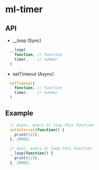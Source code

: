 # ml-timer

## API

* __loop (Sync)

``` js
  __loop(
    function, // function
    timer,    // nubmer
  )

```

* setTimeout (Async)

``` js
  setTimeout(
    function, // function
    timer,    // nubmer
  )

```


## Example

``` js
  // Async, every 2s loop this function
  setInterval(function() {
    print(123);
  }, 2000);

  // Sync, every 2s loop this function
  __loop(function() {
    print(123);
  }, 2000);

```